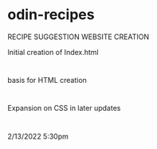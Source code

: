 # odin-recipes

RECIPE SUGGESTION WEBSITE CREATION

Initial creation of Index.html
#
basis for HTML creation
#
Expansion on CSS in later updates
#
2/13/2022 5:30pm
